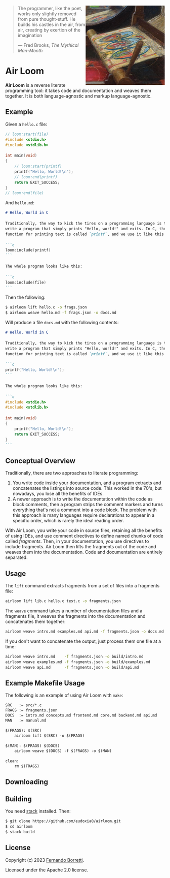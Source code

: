 <img src="airloom.jpg"
     alt="Logo: a detail of John William Waterhouse's paintinf of the Lady of Shalott, showing a loom."
     width=250
     height=250
     align="right" />

>The programmer, like the poet, works only slightly removed from pure thought-stuff. He builds his castles in the air, from air, creating by exertion of the imagination
>
>— Fred Brooks, _The Mythical Man-Month_

# Air Loom

**Air Loom** is a reverse literate programming tool: it takes code and documentation and weaves them together. It is both language-agnostic and markup language-agnostic.

## Example

Given a `hello.c` file:

```c++
// loom:start(file)
#include <stdio.h>
#include <stdlib.h>

int main(void)
{
    // loom:start(printf)
    printf("Hello, World!\n");
    // loom:end(printf)
    return EXIT_SUCCESS;
}
// loom:end(file)
```

And `hello.md`:

~~~markdown
# Hello, World in C

Traditionally, the way to kick the tires on a programming language is to
write a program that simply prints "Hello, world!" and exits. In C, the
function for printing text is called `printf`, and we use it like this:

```c
loom:include(printf)
```

The whole program looks like this:

```c
loom:include(file)
```
~~~

Then the following:

```bash
$ airloom lift hello.c -o frags.json
$ airloom weave hello.md -f frags.json -o docs.md
```

Will produce a file `docs.md` with the following contents:

~~~markdown
# Hello, World in C

Traditionally, the way to kick the tires on a programming language is to
write a program that simply prints "Hello, world!" and exits. In C, the
function for printing text is called `printf`, and we use it like this:

```c
printf("Hello, World!\n");
```

The whole program looks like this:

```c
#include <stdio.h>
#include <stdlib.h>

int main(void)
{
    printf("Hello, World!\n");
    return EXIT_SUCCESS;
}
```
~~~
    
## Conceptual Overview

Traditionally, there are two approaches to literate programming:

1. You write code inside your documentation, and a program extracts and concatenates the listings into source code. This worked in the 70's, but nowadays, you lose all the benefits of IDEs.
2. A newer approach is to write the documentation within the code as block comments, then a program strips the comment markers and turns everything that's not a comment into a code block. The problem with this approach is many languages require declarations to appear in a specific order, which is rarely the ideal reading order.

With Air Loom, you write your code in source files, retaining all the benefits of using IDEs, and use comment directives to define named chunks of code called _fragments_. Then, in your documentation, you use directives to include fragments. Air Loom then lifts the fragments out of the code and weaves them into the documentation. Code and documentation are entirely separated.

## Usage

The `lift` command extracts fragments from a set of files into a fragments file:

```bash
airloom lift lib.c hello.c test.c -o fragments.json
```

The `weave` command takes a number of documentation files and a fragments file, it weaves the fragments into the documentation and concatenates them together:

```bash
airloom weave intro.md examples.md api.md -f fragments.json -o docs.md
```

If you don't want to concatenate the output, just process them one file at a time:

```bash
airloom weave intro.md    -f fragments.json -o build/intro.md
airloom weave examples.md -f fragments.json -o build/examples.md
airloom weave api.md      -f fragments.json -o build/api.md
```

## Example Makefile Usage

The following is an example of using Air Loom with `make`:

```make
SRC   := src/*.c
FRAGS := fragments.json
DOCS  := intro.md concepts.md frontend.md core.md backend.md api.md
MAN   := manual.md

$(FRAGS): $(SRC)
    airloom lift $(SRC) -o $(FRAGS)

$(MAN): $(FRAGS) $(DOCS)
    airloom weave $(DOCS) -f $(FRAGS) -o $(MAN)

clean:
    rm $(FRAGS)
```

## Downloading

## Building

You need [stack][stack] installed. Then:

[stack]: https://docs.haskellstack.org/en/stable/

```bash
$ git clone https://github.com/eudoxia0/airloom.git
$ cd airloom
$ stack build
```

## License

Copyright (c) 2023 [Fernando Borretti](https://borretti.me/).

Licensed under the Apache 2.0 license.
